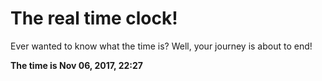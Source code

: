 # The real time clock!

Ever wanted to know what the time is? Well, your journey is about to end!

**The time is Nov 06, 2017, 22:27**